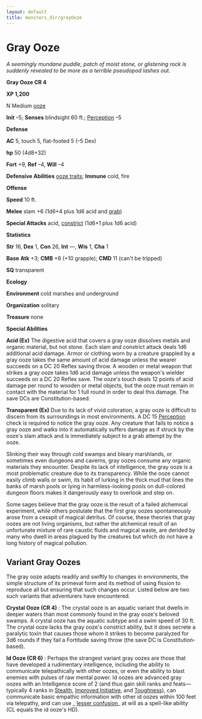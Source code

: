 ```yaml
---
layout: default
title: monsters_dir/grayOoze
---
```

# Gray Ooze

_A seemingly mundane puddle, patch of moist stone, or glistening rock is suddenly revealed to be more as a terrible pseudopod lashes out._

**Gray Ooze CR 4**

**XP 1,200**

N Medium [ooze](creatureTypes#_ooze)

**Init** –5; **Senses** blindsight 60 ft.; [Perception](../skills_dir/perception#_perception) –5

**Defense**

**AC** 5, touch 5, flat-footed 5 (–5 Dex)

**hp** 50 (4d8+32)

**Fort** +9, **Ref** –4, **Will** –4

**Defensive Abilities** [ooze traits](creatureTypes#_ooze); **Immune** cold, fire

**Offense**

**Speed** 10 ft.

**Melee** slam +6 (1d6+4 plus 1d6 acid and [grab](universalMonsterRules#_grab))

**Special Attacks** acid, [constrict](universalMonsterRules#_constrict) (1d6+1 plus 1d6 acid)

**Statistics**

**Str** 16, **Dex** 1, **Con** 26, **Int** —, **Wis** 1, **Cha** 1

**Base**  **Atk** +3; **CMB** +6 (+10 grapple); **CMD** 11 (can't be tripped)

**SQ** transparent

**Ecology**

**Environment** cold marshes and underground

**Organization** solitary

**Treasure** none

**Special Abilities**

**Acid (Ex)** The digestive acid that covers a gray ooze dissolves metals and organic material, but not stone. Each slam and constrict attack deals 1d6 additional acid damage. Armor or clothing worn by a creature grappled by a gray ooze takes the same amount of acid damage unless the wearer succeeds on a DC 20 Reflex saving throw. A wooden or metal weapon that strikes a gray ooze takes 1d6 acid damage unless the weapon's wielder succeeds on a DC 20 Reflex save. The ooze's touch deals 12 points of acid damage per round to wooden or metal objects, but the ooze must remain in contact with the material for 1 full round in order to deal this damage. The save DCs are Constitution-based.

**Transparent (Ex)** Due to its lack of vivid coloration, a gray ooze is difficult to discern from its surroundings in most environments. A DC 15 [Perception](../skills_dir/perception#_perception) check is required to notice the gray ooze. Any creature that fails to notice a gray ooze and walks into it automatically suffers damage as if struck by the ooze's slam attack and is immediately subject to a grab attempt by the ooze.

Slinking their way through cold swamps and bleary marshlands, or sometimes even dungeons and caverns, gray oozes consume any organic materials they encounter. Despite its lack of intelligence, the gray ooze is a most problematic creature due to its transparency. While the ooze cannot easily climb walls or swim, its habit of lurking in the thick mud that lines the banks of marsh pools or lying in harmless-looking pools on dull-colored dungeon floors makes it dangerously easy to overlook and step on.

Some sages believe that the gray ooze is the result of a failed alchemical experiment, while others postulate that the first gray oozes spontaneously arose from a cesspit of magical detritus. Of course, these theories that gray oozes are not living organisms, but rather the alchemical result of an unfortunate mixture of rare caustic fluids and magical waste, are derided by many who dwell in areas plagued by the creatures but which do not have a long history of magical pollution.

## Variant Gray Oozes

The gray ooze adapts readily and swiftly to changes in environments, the simple structure of its primeval form and its method of using fission to reproduce all but ensuring that such changes occur. Listed below are two such variants that adventurers have encountered.

**Crystal Ooze (CR 4)** : The crystal ooze is an aquatic variant that dwells in deeper waters than most commonly found in the gray ooze's beloved swamps. A crystal ooze has the aquatic subtype and a swim speed of 30 ft. The crystal ooze lacks the gray ooze's constrict ability, but it does secrete a paralytic toxin that causes those whom it strikes to become paralyzed for 3d6 rounds if they fail a Fortitude saving throw (the save DC is Constitution-based).

**Id Ooze (CR 6)** : Perhaps the strangest variant gray oozes are those that have developed a rudimentary intelligence, including the ability to communicate telepathically with other oozes, or even the ability to blast enemies with pulses of raw mental power. Id oozes are advanced gray oozes with an Intelligence score of 2 (and thus gain skill ranks and feats—typically 4 ranks in [Stealth](../skills_dir/stealth#_stealth), [Improved Initiative](../feats#_improved-initiative), and [Toughness](../feats#_toughness)), can communicate basic empathic information with other id oozes within 100 feet via telepathy, and can use _ [lesser confusion](../spells_dir/confusion#_confusion-lesser)_ at will as a spell-like ability (CL equals the id ooze's HD).

